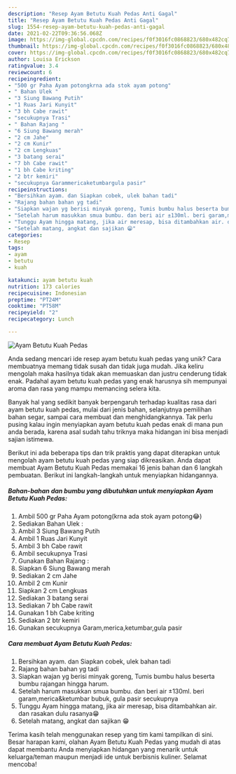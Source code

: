 ```yaml
---
description: "Resep Ayam Betutu Kuah Pedas Anti Gagal"
title: "Resep Ayam Betutu Kuah Pedas Anti Gagal"
slug: 1554-resep-ayam-betutu-kuah-pedas-anti-gagal
date: 2021-02-22T09:36:56.068Z
image: https://img-global.cpcdn.com/recipes/f0f3016fc0868823/680x482cq70/ayam-betutu-kuah-pedas-foto-resep-utama.jpg
thumbnail: https://img-global.cpcdn.com/recipes/f0f3016fc0868823/680x482cq70/ayam-betutu-kuah-pedas-foto-resep-utama.jpg
cover: https://img-global.cpcdn.com/recipes/f0f3016fc0868823/680x482cq70/ayam-betutu-kuah-pedas-foto-resep-utama.jpg
author: Louisa Erickson
ratingvalue: 3.4
reviewcount: 6
recipeingredient:
- "500 gr Paha Ayam potongkrna ada stok ayam potong"
- " Bahan Ulek "
- "3 Siung Bawang Putih"
- "1 Ruas Jari Kunyit"
- "3 bh Cabe rawit"
- "secukupnya Trasi"
- " Bahan Rajang "
- "6 Siung Bawang merah"
- "2 cm Jahe"
- "2 cm Kunir"
- "2 cm Lengkuas"
- "3 batang serai"
- "7 bh Cabe rawit"
- "1 bh Cabe kriting"
- "2 btr kemiri"
- "secukupnya Garammericaketumbargula pasir"
recipeinstructions:
- "Bersihkan ayam. dan Siapkan cobek, ulek bahan tadi"
- "Rajang bahan bahan yg tadi"
- "Siapkan wajan yg berisi minyak goreng, Tumis bumbu halus beserta bumbu rajangan hingga harum."
- "Setelah harum masukkan smua bumbu. dan beri air ±130ml. beri garam,merica&amp;ketumbar bubuk, gula pasir secukupnya"
- "Tunggu Ayam hingga matang, jika air meresap, bisa ditambahkan air. dan rasakan dulu rasanya😁"
- "Setelah matang, angkat dan sajikan 😁"
categories:
- Resep
tags:
- ayam
- betutu
- kuah

katakunci: ayam betutu kuah 
nutrition: 173 calories
recipecuisine: Indonesian
preptime: "PT24M"
cooktime: "PT58M"
recipeyield: "2"
recipecategory: Lunch

---
```



![Ayam Betutu Kuah Pedas](https://img-global.cpcdn.com/recipes/f0f3016fc0868823/680x482cq70/ayam-betutu-kuah-pedas-foto-resep-utama.jpg)

Anda sedang mencari ide resep ayam betutu kuah pedas yang unik? Cara membuatnya memang tidak susah dan tidak juga mudah. Jika keliru mengolah maka hasilnya tidak akan memuaskan dan justru cenderung tidak enak. Padahal ayam betutu kuah pedas yang enak harusnya sih mempunyai aroma dan rasa yang mampu memancing selera kita.

Banyak hal yang sedikit banyak berpengaruh terhadap kualitas rasa dari ayam betutu kuah pedas, mulai dari jenis bahan, selanjutnya pemilihan bahan segar, sampai cara membuat dan menghidangkannya. Tak perlu pusing kalau ingin menyiapkan ayam betutu kuah pedas enak di mana pun anda berada, karena asal sudah tahu triknya maka hidangan ini bisa menjadi sajian istimewa.




Berikut ini ada beberapa tips dan trik praktis yang dapat diterapkan untuk mengolah ayam betutu kuah pedas yang siap dikreasikan. Anda dapat membuat Ayam Betutu Kuah Pedas memakai 16 jenis bahan dan 6 langkah pembuatan. Berikut ini langkah-langkah untuk menyiapkan hidangannya.

<!--inarticleads1-->

##### Bahan-bahan dan bumbu yang dibutuhkan untuk menyiapkan Ayam Betutu Kuah Pedas:

1. Ambil 500 gr Paha Ayam potong(krna ada stok ayam potong😂)
1. Sediakan  Bahan Ulek :
1. Ambil 3 Siung Bawang Putih
1. Ambil 1 Ruas Jari Kunyit
1. Ambil 3 bh Cabe rawit
1. Ambil secukupnya Trasi
1. Gunakan  Bahan Rajang :
1. Siapkan 6 Siung Bawang merah
1. Sediakan 2 cm Jahe
1. Ambil 2 cm Kunir
1. Siapkan 2 cm Lengkuas
1. Sediakan 3 batang serai
1. Sediakan 7 bh Cabe rawit
1. Gunakan 1 bh Cabe kriting
1. Sediakan 2 btr kemiri
1. Gunakan secukupnya Garam,merica,ketumbar,gula pasir




<!--inarticleads2-->

##### Cara membuat Ayam Betutu Kuah Pedas:

1. Bersihkan ayam. dan Siapkan cobek, ulek bahan tadi
1. Rajang bahan bahan yg tadi
1. Siapkan wajan yg berisi minyak goreng, Tumis bumbu halus beserta bumbu rajangan hingga harum.
1. Setelah harum masukkan smua bumbu. dan beri air ±130ml. beri garam,merica&amp;ketumbar bubuk, gula pasir secukupnya
1. Tunggu Ayam hingga matang, jika air meresap, bisa ditambahkan air. dan rasakan dulu rasanya😁
1. Setelah matang, angkat dan sajikan 😁




Terima kasih telah menggunakan resep yang tim kami tampilkan di sini. Besar harapan kami, olahan Ayam Betutu Kuah Pedas yang mudah di atas dapat membantu Anda menyiapkan hidangan yang menarik untuk keluarga/teman maupun menjadi ide untuk berbisnis kuliner. Selamat mencoba!

